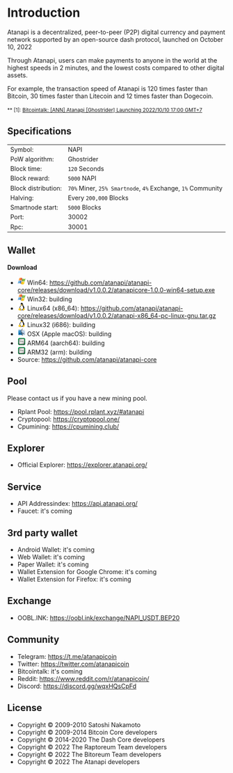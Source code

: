 Introduction
============
Atanapi is a decentralized, peer-to-peer (P2P) digital currency and payment network supported by an open-source dash protocol, launched on October 10, 2022

Through Atanapi, users can make payments to anyone in the world at the highest speeds in 2 minutes, and the lowest costs compared to other digital assets.

For example, the transaction speed of Atanapi is 120 times faster than Bitcoin, 30 times faster than Litecoin and 12 times faster than Dogecoin.

<small>** <a name="bitcointalk">[1]</a>: [Bitcointalk: [ANN] Atanapi [Ghostrider] Launching 2022/10/10 17:00 GMT+7](#)
</small>

Specifications
--------------
| | |
------------|------------
Symbol: | NAPI
PoW algorithm: | Ghostrider
Block time: | `120` Seconds
Block reward: | `5000` NAPI
Block distribution: | `70%` Miner, `25% Smartnode`, `4%` Exchange, `1%` Community
Halving: | Every `200,000` Blocks
Smartnode start: | `5000` Blocks
Port: | 30002
Rpc: | 30001



Wallet
------
**Download**
- <img src="images/icon_win.png" width="18"> Win64: https://github.com/atanapi/atanapi-core/releases/download/v1.0.0.2/atanapicore-1.0.0-win64-setup.exe
- <img src="images/icon_win.png" width="18"> Win32: building
- <img src="images/icon_linux.png" width="18"> Linux64 (x86_64): https://github.com/atanapi/atanapi-core/releases/download/v1.0.0.2/atanapi-x86_64-pc-linux-gnu.tar.gz
- <img src="images/icon_linux.png" width="18"> Linux32 (i686): building
- <img src="images/icon_osx.png" width="18"> OSX (Apple macOS): building
- <img src="images/icon_arm.png" width="18"> ARM64 (aarch64): building
- <img src="images/icon_arm.png" width="18"> ARM32 (arm): building
- Source: https://github.com/atanapi/atanapi-core

Pool
----
Please contact us if you have a new mining pool.
- Rplant Pool: https://pool.rplant.xyz/#atanapi
- Cryptopool: https://cryptopool.one/
- Cpumining: https://cpumining.club/

Explorer
--------
- Official Explorer: https://explorer.atanapi.org/

Service
-------
- API Addressindex: https://api.atanapi.org/
- Faucet: it's coming

3rd party wallet
----------------
- Android Wallet: it's coming
- Web Wallet: it's coming
- Paper Wallet: it's coming
- Wallet Extension for Google Chrome: it's coming
- Wallet Extension for Firefox: it's coming

Exchange
--------
- OOBL.INK: https://oobl.ink/exchange/NAPI_USDT.BEP20

Community
---------
- Telegram: https://t.me/atanapicoin
- Twitter: https://twitter.com/atanapicoin
- Bitcointalk: it's coming
- Reddit: https://www.reddit.com/r/atanapicoin/
- Discord: https://discord.gg/wqxHQsCpFd

License
-------
- Copyright © 2009-2010 Satoshi Nakamoto
- Copyright © 2009-2014 Bitcoin Core developers
- Copyright © 2014-2020 The Dash Core developers
- Copyright © 2022 The Raptoreum Team developers
- Copyright © 2022 The Bitoreum Team developers
- Copyright © 2022 The Atanapi developers
